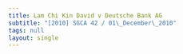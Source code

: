 ```yaml
---
title: Lam Chi Kin David v Deutsche Bank AG
subtitle: "[2010] SGCA 42 / 01\_December\_2010"
tags: null
layout: single
---
```


